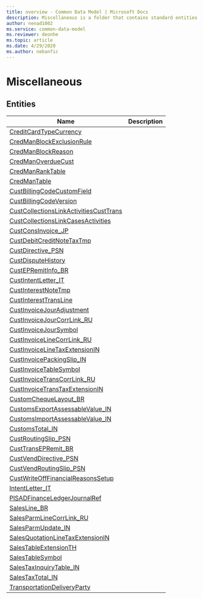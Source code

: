```yaml
---
title: overview - Common Data Model | Microsoft Docs
description: Miscellaneous is a folder that contains standard entities related to the Common Data Model.
author: nenad1002
ms.service: common-data-model
ms.reviewer: deonhe
ms.topic: article
ms.date: 4/29/2020
ms.author: nebanfic
---
```


# Miscellaneous


## Entities

|Name|Description|
|---|---|
|[CreditCardTypeCurrency](CreditCardTypeCurrency.md)||
|[CredManBlockExclusionRule](CredManBlockExclusionRule.md)||
|[CredManBlockReason](CredManBlockReason.md)||
|[CredManOverdueCust](CredManOverdueCust.md)||
|[CredManRankTable](CredManRankTable.md)||
|[CredManTable](CredManTable.md)||
|[CustBillingCodeCustomField](CustBillingCodeCustomField.md)||
|[CustBillingCodeVersion](CustBillingCodeVersion.md)||
|[CustCollectionsLinkActivitiesCustTrans](CustCollectionsLinkActivitiesCustTrans.md)||
|[CustCollectionsLinkCasesActivities](CustCollectionsLinkCasesActivities.md)||
|[CustConsInvoice_JP](CustConsInvoice_JP.md)||
|[CustDebitCreditNoteTaxTmp](CustDebitCreditNoteTaxTmp.md)||
|[CustDirective_PSN](CustDirective_PSN.md)||
|[CustDisputeHistory](CustDisputeHistory.md)||
|[CustEPRemitInfo_BR](CustEPRemitInfo_BR.md)||
|[CustIntentLetter_IT](CustIntentLetter_IT.md)||
|[CustInterestNoteTmp](CustInterestNoteTmp.md)||
|[CustInterestTransLine](CustInterestTransLine.md)||
|[CustInvoiceJourAdjustment](CustInvoiceJourAdjustment.md)||
|[CustInvoiceJourCorrLink_RU](CustInvoiceJourCorrLink_RU.md)||
|[CustInvoiceJourSymbol](CustInvoiceJourSymbol.md)||
|[CustInvoiceLineCorrLink_RU](CustInvoiceLineCorrLink_RU.md)||
|[CustInvoiceLineTaxExtensionIN](CustInvoiceLineTaxExtensionIN.md)||
|[CustInvoicePackingSlip_IN](CustInvoicePackingSlip_IN.md)||
|[CustInvoiceTableSymbol](CustInvoiceTableSymbol.md)||
|[CustInvoiceTransCorrLink_RU](CustInvoiceTransCorrLink_RU.md)||
|[CustInvoiceTransTaxExtensionIN](CustInvoiceTransTaxExtensionIN.md)||
|[CustomChequeLayout_BR](CustomChequeLayout_BR.md)||
|[CustomsExportAssessableValue_IN](CustomsExportAssessableValue_IN.md)||
|[CustomsImportAssessableValue_IN](CustomsImportAssessableValue_IN.md)||
|[CustomsTotal_IN](CustomsTotal_IN.md)||
|[CustRoutingSlip_PSN](CustRoutingSlip_PSN.md)||
|[CustTransEPRemit_BR](CustTransEPRemit_BR.md)||
|[CustVendDirective_PSN](CustVendDirective_PSN.md)||
|[CustVendRoutingSlip_PSN](CustVendRoutingSlip_PSN.md)||
|[CustWriteOffFinancialReasonsSetup](CustWriteOffFinancialReasonsSetup.md)||
|[IntentLetter_IT](IntentLetter_IT.md)||
|[PlSADFinanceLedgerJournalRef](PlSADFinanceLedgerJournalRef.md)||
|[SalesLine_BR](SalesLine_BR.md)||
|[SalesParmLineCorrLink_RU](SalesParmLineCorrLink_RU.md)||
|[SalesParmUpdate_IN](SalesParmUpdate_IN.md)||
|[SalesQuotationLineTaxExtensionIN](SalesQuotationLineTaxExtensionIN.md)||
|[SalesTableExtensionTH](SalesTableExtensionTH.md)||
|[SalesTableSymbol](SalesTableSymbol.md)||
|[SalesTaxInquiryTable_IN](SalesTaxInquiryTable_IN.md)||
|[SalesTaxTotal_IN](SalesTaxTotal_IN.md)||
|[TransportationDeliveryParty](TransportationDeliveryParty.md)||
